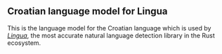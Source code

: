 ## Croatian language model for Lingua

This is the language model for the Croatian language which is used by 
[*Lingua*](https://github.com/pemistahl/lingua-rs), 
the most accurate natural language detection library in the Rust ecosystem.